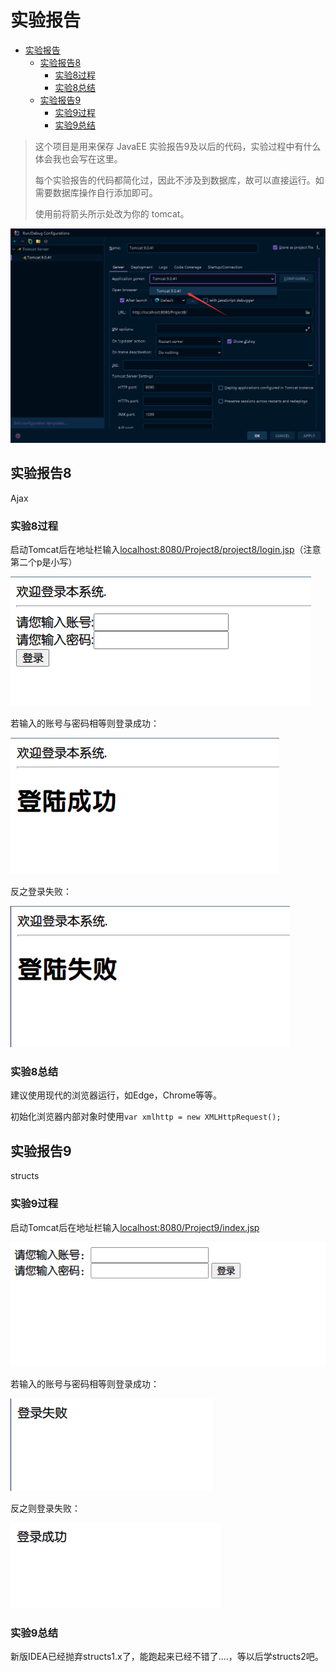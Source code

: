 # 实验报告
- [实验报告](#实验报告)
  - [实验报告8](#实验报告8)
    - [实验8过程](#实验8过程)
    - [实验8总结](#实验8总结)
  - [实验报告9](#实验报告9)
    - [实验9过程](#实验9过程)
    - [实验9总结](#实验9总结)

> 这个项目是用来保存 JavaEE 实验报告9及以后的代码，实验过程中有什么体会我也会写在这里。
>
> 每个实验报告的代码都简化过，因此不涉及到数据库，故可以直接运行。如需要数据库操作自行添加即可。
>
> 使用前将箭头所示处改为你的 tomcat。

![将这里改成你的tomcat](https://github.com/18852020292/JavaEE/raw/master/image/图片1.png)

## 实验报告8

Ajax

### 实验8过程

启动Tomcat后在地址栏输入[localhost:8080/Project8/project8/login.jsp](http://localhost:8080/Project8/project8/login.jsp)（注意第二个p是小写）

![login.jsp](https://github.com/18852020292/JavaEE/raw/master/image/图片3.png)

若输入的账号与密码相等则登录成功：

![loginSuccessful.jsp](https://github.com/18852020292/JavaEE/raw/master/image/图片4.png)

反之登录失败：

![loginFail.jsp](https://github.com/18852020292/JavaEE/raw/master/image/图片2.png)

### 实验8总结

建议使用现代的浏览器运行，如Edge，Chrome等等。

初始化浏览器内部对象时使用`var xmlhttp = new XMLHttpRequest();`

## 实验报告9

structs

### 实验9过程

启动Tomcat后在地址栏输入[localhost:8080/Project9/index.jsp](http://localhost:8080/Project9/index.jsp)

![index.jsp](https://github.com/18852020292/JavaEE/raw/master/image/图片5.png)

若输入的账号与密码相等则登录成功：

![loginSuccess.jsp](https://github.com/18852020292/JavaEE/raw/master/image/图片6.png)

反之则登录失败：

![loginFild.jsp](https://github.com/18852020292/JavaEE/raw/master/image/图片7.png)

### 实验9总结

新版IDEA已经抛弃structs1.x了，能跑起来已经不错了....，等以后学structs2吧。